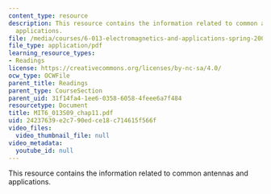 ```yaml
---
content_type: resource
description: This resource contains the information related to common antennas and
  applications.
file: /media/courses/6-013-electromagnetics-and-applications-spring-2009/24237639e2c790edce18c714615f566f_MIT6_013S09_chap11.pdf
file_type: application/pdf
learning_resource_types:
- Readings
license: https://creativecommons.org/licenses/by-nc-sa/4.0/
ocw_type: OCWFile
parent_title: Readings
parent_type: CourseSection
parent_uid: 31f14fa4-1ee6-0358-6058-4feee6a7f484
resourcetype: Document
title: MIT6_013S09_chap11.pdf
uid: 24237639-e2c7-90ed-ce18-c714615f566f
video_files:
  video_thumbnail_file: null
video_metadata:
  youtube_id: null
---
```

This resource contains the information related to common antennas and applications.